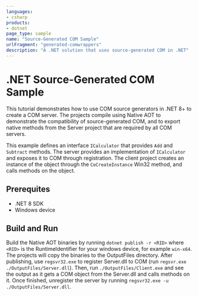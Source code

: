 ```yaml
---
languages:
- csharp
products:
- dotnet
page_type: sample
name: "Source-Generated COM Sample"
urlFragment: "generated-comwrappers"
description: "A .NET solution that uses source-generated COM in .NET"
---
```


# .NET Source-Generated COM Sample

This tutorial demonstrates how to use COM source generators in .NET 8+ to create a COM server. The projects compile using Native AOT to demonstrate the compatibility of source-generated COM, and to export native methods from the Server project that are required by all COM servers.

This example defines an interface `ICalculator` that provides `Add` and `Subtract` methods. The server provides an implementation of `ICalculator` and exposes it to COM through registration. The client project creates an instance of the object through the `CoCreateInstance` Win32 method, and calls methods on the object.

## Prerequites

- .NET 8 SDK
- Windows device

## Build and Run

Build the Native AOT binaries by running `dotnet publish -r <RID>` where `<RID>` is the RuntimeIdentifier for your windows device, for example `win-x64`. The projects will copy the binaries to the OutputFiles directory. After publishing, use `regsvr32.exe` to register Server.dll to COM (run `regsvr.exe ./OutputFiles/Server.dll`). Then, run `./OutputFiles/Client.exe` and see the output as it gets a COM object from the Server.dll and calls methods on it. Once finished, unregister the server by running `regsvr32.exe -u ./OutputFiles/Server.dll`.
